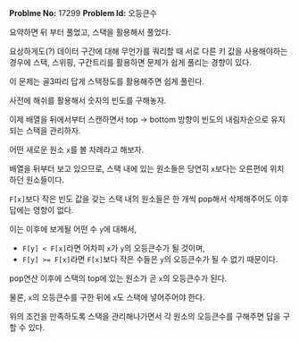 **Problme No:** 17299
**Problem Id:** 오등큰수


요약하면 뒤 부터 풀었고, 스택을 활용해서 풀었다.


요상하게도(?) 데이터 구간에 대해 무언가를 쿼리할 때 서로 다른 키 값을 사용해야하는 경우에 스택, 스위핑, 구간트리를 활용하면 문제가 쉽게 풀리는 경향이 있다.


이 문제는 골3따리 답게 스택정도를 활용해주면 쉽게 풀린다.


사전에 해쉬를 활용해서 숫자의 빈도를 구해놓자.


이제 배열을 뒤에서부터 스캔하면서 top -> bottom 방향이 빈도의 내림차순으로 유지되는 스택을 관리하자.


어떤 새로운 원소 `x`를 볼 차례라고 해보자.


배열을 뒤부터 보고 있으므로, 스택 내에 있는 원소들은 당연히 `x`보다는 오른편에 위치하던 원소들이다.


`F[x]`보다 작은 빈도 값을 갖는 스택 내의 원소들은 한 개씩 pop해서 삭제해주어도 이후 답에는 영향이 없다.


이는 이후에 보게될 어떤 수 `y`에 대해서,

- `F[y] < F[x]`라면 어차피 `x`가 `y`의 오등큰수가 될 것이며,
- `F[y] >= F[x]`라면 `F[x]`보다 작은 수들은 `y`의 오등큰수가 될 수 없기 때문이다.


pop연산 이후에 스택의 top에 있는 원소가 곧 `x`의 오등큰수가 된다.


물론, `x`의 오등큰수를 구한 뒤에 `x`도 스택에 넣어주어야 한다.


위의 조건을 만족하도록 스택을 관리해나가면서 각 원소의 오등큰수를 구해주면 답을 구할 수 있다.

